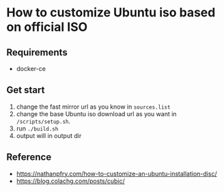 # How to customize Ubuntu iso based on official ISO

## Requirements

- docker-ce

## Get start

1. change the fast mirror url as you know in `sources.list`
2. change the base Ubuntu iso download url as you want in `/scripts/setup.sh`.
3. run `./build.sh`
4. output will in output dir

## Reference

- https://nathanpfry.com/how-to-customize-an-ubuntu-installation-disc/
- https://blog.colachg.com/posts/cubic/
